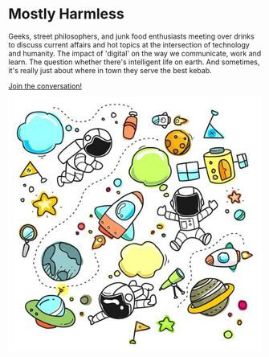 # Mostly Harmless

Geeks, street philosophers, and junk food enthusiasts meeting over drinks to discuss current affairs and hot topics at the intersection of technology and humanity. The impact of 'digital' on the way we communicate, work and learn. The question whether there's intelligent life on earth. And sometimes, it's really just about where in town they serve the best kebab.

[Join the conversation!](https://www.meetup.com/MostlyHarmlessSG/)

![](https://raw.githubusercontent.com/u1i/sg.mostlyharmless.com/master/m.jpg)
